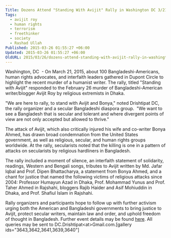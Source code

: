 ```yaml
---
Title: Dozens Attend "Standing With Avijit" Rally in Washington DC 3/21/15
Tags:
  - avijit roy
  - human rights
  - terrorism
  - freethinker
  - society
  - Rashad Ullah
Published: 2015-03-26 01:55:27 +06:00
Updated: 2015-03-26 01:55:27 +06:00
OldURL: 2015/03/26/dozens-attend-standing-with-avijit-rally-in-washington-dc-32115/
---
```


Washington, DC  - On March 21, 2015, about 100 Bangladeshi-Americans, human rights advocates, and interfaith leaders gathered in Dupont Circle to highlight the recent murder of a humanist writer. The rally, titled "Standing with Avijit" responded to the February 26 murder of Bangladeshi-American writer/blogger Avijit Roy by religious extremists in Dhaka.

"We are here to rally, to stand with Avijit and Bonya," noted Drishtipat DC, the rally organizer and a secular Bangladeshi diaspora group.  "We want to see a Bangladesh that is secular and tolerant and where divergent points of view are not only accepted but allowed to thrive."

The attack of Avijit, which also critically injured his wife and co-writer Bonya Ahmed, has drawn broad condemnation from the United States government, as well as religious, secular, and human rights groups worldwide. At the rally, secularists noted that the killing is one in a pattern of attacks on secularists by religious hardliners in Bangladesh.

The rally included a moment of silence, an interfaith statement of solidarity, readings, Western and Bengali songs, tributes to Avijit written by Md. Jafar Iqbal and Prof. Dipen Bhattacharya, a statement from Bonya Ahmed, and a chant for justice that named the following victims of religious attacks since 2004: Professor Humayun Azad in Dhaka, Prof. Mohammad Yunus and Prof. Taher Ahmed in Rajshahi, bloggers Rajib Haider and Asif Mohiuddin in Dhaka, and Prof. Shafiul Islam in Rajshahi.

Rally organizers and participants hope to follow up with further activism urging both the American and Bangladeshi governments to bring justice to Avijit, protect secular writers, maintain law and order, and uphold freedom of thought in Bangladesh. Further event details may be found <a href="https://bit.ly/18LBJpR" target="_blank">here</a>. All queries may be sent to DC.Drishtipat&lt;at&gt;Gmail.com.[gallery ids="3643,3642,3641,3639,3640"]
